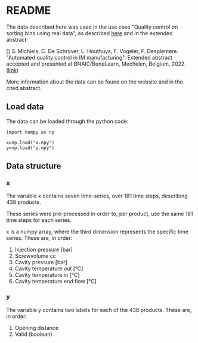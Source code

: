 # README

The data described here was used in the use case "Quality control on sorting bins using real data", as described <a href="https://ai4im551107933.wordpress.com/use-case-1b-quality-control-on-sorting-bins-using-real-data/">here</a> and in the extended abstract:

[] S. Michiels, C. De Schryver, L. Houthuys, F. Vogeler, F. Desplentere. "Automated quality control in IM manufacturing". Extended abstract accepted and presented at BNAIC/BeneLearn, Mechelen, Belgium, 2022. (<a href="https://bnaic2022.uantwerpen.be/wp-content/uploads/BNAICBeNeLearn_2022_submission_4207.pdf">link</a>)

More information about the data can be found on the website and in the cited abstract.

## Load data

The data can be loaded through the python code:

<pre><code class="python">import numpy as np

x=np.load("x.npy")
y=np.load("y.npy")</code></pre>


## Data structure

### x

The variable x contains seven time-series, over 181 time steps, describing 438 products.

These series were pre-processed in order to, per product, use the same 181 time steps for each series. 

x is a numpy array, where the third dimension represents the specific time series. These are, in order:
<ol>
  <li>Injection pressure [bar]</li>
  <li>Screwvolume cc</li>
  <li>Cavity pressure [bar]</li>
  <li>Cavity temperature out [°C]</li>
  <li>Cavity temperature in [°C]</li>
  <li>Cavity temperature end flow [°C]</li>
</ol>

### y

The variable y contains two labels for each of the 438 products. These are, in order:
<ol>
  <li>Opening distance</li>
  <li>Valid (boolean)</li>
</ol>
